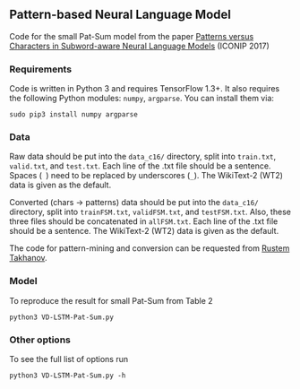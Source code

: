 ## Pattern-based Neural Language Model
Code for the small Pat-Sum model from the paper [Patterns versus Characters in Subword-aware Neural Language Models](https://arxiv.org/abs/1709.00541) (ICONIP 2017)

### Requirements
Code is written in Python 3 and requires TensorFlow 1.3+. It also requires the following Python modules: `numpy`,  `argparse`. You can install them via:
```
sudo pip3 install numpy argparse
```

### Data
Raw data should be put into the `data_c16/` directory, split into `train.txt`, `valid.txt`, and `test.txt`. Each line of the .txt file should be a sentence. Spaces (` `) need to be replaced by underscores (`_`). The WikiText-2 (WT2) data is given as the default.

Converted (chars -> patterns) data should be put into the `data_c16/` directory, split into `trainFSM.txt`, `validFSM.txt`, and `testFSM.txt`. Also, these three files should be concatenated in `allFSM.txt`. Each line of the .txt file should be a sentence. The WikiText-2 (WT2) data is given as the default.

The code for pattern-mining and conversion can be requested from [Rustem Takhanov](https://sst.nu.edu.kz/rustem-takhanov/).

### Model
To reproduce the result for small Pat-Sum from Table 2
```
python3 VD-LSTM-Pat-Sum.py
```

### Other options
To see the full list of options run
```
python3 VD-LSTM-Pat-Sum.py -h
```
